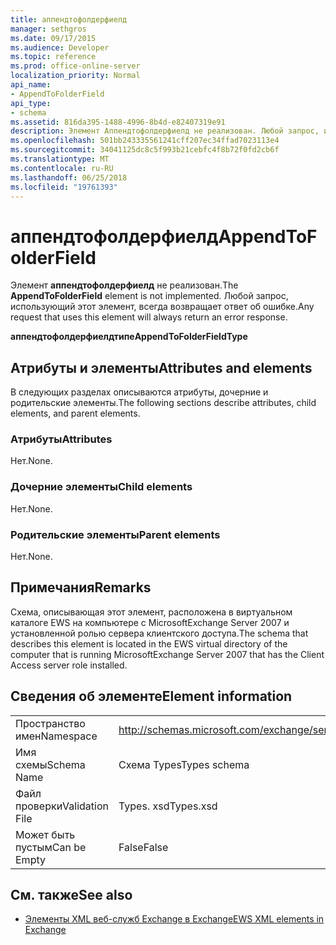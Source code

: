 ```yaml
---
title: аппендтофолдерфиелд
manager: sethgros
ms.date: 09/17/2015
ms.audience: Developer
ms.topic: reference
ms.prod: office-online-server
localization_priority: Normal
api_name:
- AppendToFolderField
api_type:
- schema
ms.assetid: 816da395-1488-4996-8b4d-e82407319e91
description: Элемент Аппендтофолдерфиелд не реализован. Любой запрос, использующий этот элемент, всегда возвращает ответ об ошибке.
ms.openlocfilehash: 501bb243335561241cff207ec34ffad7023113e4
ms.sourcegitcommit: 34041125dc8c5f993b21cebfc4f8b72f0fd2cb6f
ms.translationtype: MT
ms.contentlocale: ru-RU
ms.lasthandoff: 06/25/2018
ms.locfileid: "19761393"
---
```

# <a name="appendtofolderfield"></a><span data-ttu-id="70098-104">аппендтофолдерфиелд</span><span class="sxs-lookup"><span data-stu-id="70098-104">AppendToFolderField</span></span>

<span data-ttu-id="70098-105">Элемент **аппендтофолдерфиелд** не реализован.</span><span class="sxs-lookup"><span data-stu-id="70098-105">The **AppendToFolderField** element is not implemented.</span></span> <span data-ttu-id="70098-106">Любой запрос, использующий этот элемент, всегда возвращает ответ об ошибке.</span><span class="sxs-lookup"><span data-stu-id="70098-106">Any request that uses this element will always return an error response.</span></span> 

<span data-ttu-id="70098-107">**аппендтофолдерфиелдтипе**</span><span class="sxs-lookup"><span data-stu-id="70098-107">**AppendToFolderFieldType**</span></span>

## <a name="attributes-and-elements"></a><span data-ttu-id="70098-108">Атрибуты и элементы</span><span class="sxs-lookup"><span data-stu-id="70098-108">Attributes and elements</span></span>

<span data-ttu-id="70098-109">В следующих разделах описываются атрибуты, дочерние и родительские элементы.</span><span class="sxs-lookup"><span data-stu-id="70098-109">The following sections describe attributes, child elements, and parent elements.</span></span>
  
### <a name="attributes"></a><span data-ttu-id="70098-110">Атрибуты</span><span class="sxs-lookup"><span data-stu-id="70098-110">Attributes</span></span>

<span data-ttu-id="70098-111">Нет.</span><span class="sxs-lookup"><span data-stu-id="70098-111">None.</span></span>
  
### <a name="child-elements"></a><span data-ttu-id="70098-112">Дочерние элементы</span><span class="sxs-lookup"><span data-stu-id="70098-112">Child elements</span></span>

<span data-ttu-id="70098-113">Нет.</span><span class="sxs-lookup"><span data-stu-id="70098-113">None.</span></span>
  
### <a name="parent-elements"></a><span data-ttu-id="70098-114">Родительские элементы</span><span class="sxs-lookup"><span data-stu-id="70098-114">Parent elements</span></span>

<span data-ttu-id="70098-115">Нет.</span><span class="sxs-lookup"><span data-stu-id="70098-115">None.</span></span>
  
## <a name="remarks"></a><span data-ttu-id="70098-116">Примечания</span><span class="sxs-lookup"><span data-stu-id="70098-116">Remarks</span></span>

<span data-ttu-id="70098-117">Схема, описывающая этот элемент, расположена в виртуальном каталоге EWS на компьютере с MicrosoftExchange Server 2007 и установленной ролью сервера клиентского доступа.</span><span class="sxs-lookup"><span data-stu-id="70098-117">The schema that describes this element is located in the EWS virtual directory of the computer that is running MicrosoftExchange Server 2007 that has the Client Access server role installed.</span></span>
  
## <a name="element-information"></a><span data-ttu-id="70098-118">Сведения об элементе</span><span class="sxs-lookup"><span data-stu-id="70098-118">Element information</span></span>

|||
|:-----|:-----|
|<span data-ttu-id="70098-119">Пространство имен</span><span class="sxs-lookup"><span data-stu-id="70098-119">Namespace</span></span>  <br/> |http://schemas.microsoft.com/exchange/services/2006/types  <br/> |
|<span data-ttu-id="70098-120">Имя схемы</span><span class="sxs-lookup"><span data-stu-id="70098-120">Schema Name</span></span>  <br/> |<span data-ttu-id="70098-121">Схема Types</span><span class="sxs-lookup"><span data-stu-id="70098-121">Types schema</span></span>  <br/> |
|<span data-ttu-id="70098-122">Файл проверки</span><span class="sxs-lookup"><span data-stu-id="70098-122">Validation File</span></span>  <br/> |<span data-ttu-id="70098-123">Types. xsd</span><span class="sxs-lookup"><span data-stu-id="70098-123">Types.xsd</span></span>  <br/> |
|<span data-ttu-id="70098-124">Может быть пустым</span><span class="sxs-lookup"><span data-stu-id="70098-124">Can be Empty</span></span>  <br/> |<span data-ttu-id="70098-125">False</span><span class="sxs-lookup"><span data-stu-id="70098-125">False</span></span>  <br/> |
   
## <a name="see-also"></a><span data-ttu-id="70098-126">См. также</span><span class="sxs-lookup"><span data-stu-id="70098-126">See also</span></span>

- [<span data-ttu-id="70098-127">Элементы XML веб-служб Exchange в Exchange</span><span class="sxs-lookup"><span data-stu-id="70098-127">EWS XML elements in Exchange</span></span>](ews-xml-elements-in-exchange.md)

